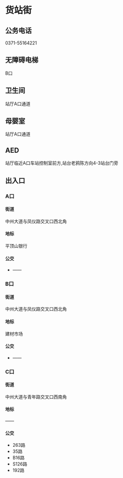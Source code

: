 # 货站街

## 公务电话

0371-55164221

## 无障碍电梯

B口

## 卫生间

站厅A口通道

## 母婴室

站厅A口通道

## AED

站厅临近A口车站控制室前方,站台老鸦陈方向4-3站台门旁

## 出入口

### A口

#### 街道

中州大道与凤仪路交叉口西北角

#### 地标

平顶山银行

#### 公交

- ——

### B口

#### 街道

中州大道与凤仪路交叉口西北角

#### 地标

建材市场

#### 公交

- ——

### C口

#### 街道

中州大道与青年路交叉口西南角

#### 地标

——

#### 公交

- 263路
- 35路
- B16路
- S126路
- 192路

